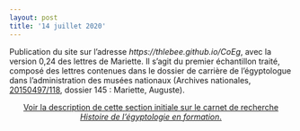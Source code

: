 ```yaml
---
layout: post
title: '14 juillet 2020'
---
```

<p>Publication du site sur l’adresse <i>https://thlebee.github.io/CoEg</i>, avec la version 0,24 des lettres de Mariette. Il s’agit du premier échantillon traité, composé des lettres contenues dans le dossier de carrière de l’égyptologue dans l’administration des musées nationaux (Archives nationales, <a href="https://www.siv.archives-nationales.culture.gouv.fr/siv/IR/FRAN_IR_054497">20150497/118</a>, dossier 145&nbsp;: Mariette, Auguste).</p>
<center><p><a href="https://hef.hypotheses.org/890">Voir la description de cette section initiale sur le carnet de recherche <i>Histoire de l’égyptologie en formation</i>.</a></p></center>
